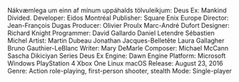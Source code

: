 Nákvæmlega um einn af mínum uppáhalds tölvuleikjum: Deus Ex: Mankind Divided.
Developer:	Eidos Montréal
Publisher:	Square Enix Europe
Director:	Jean-François Dugas
Producer:	Olivier Proulx
            Marc-André Dufort
Designer:	Richard Knight
Programmer:	David Gallardo
            Daniel Letendre
            Sébastien Michel
Artist:	    Martin Dubeau
            Jonathan Jacques-Belletête
            Laura Gallagher
            Bruno Gauthier-LeBlanc
Writer:    	Mary DeMarle
Composer:	Michael McCann
            Sascha Dikiciyan
            Series	Deus Ex
Engine:   	Dawn Engine
Platform:   Microsoft Windows
            PlayStation 4
            Xbox One
            Linux
            macOS
Release:    August 23, 2016
Genre:	    Action role-playing, first-person shooter, stealth
Mode:	    Single-player